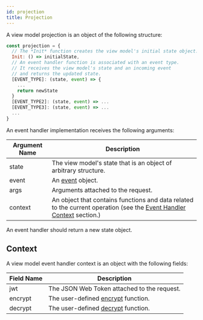 ```yaml
---
id: projection
title: Projection
---
```


A view model projection is an object of the following structure:

```js
const projection = {
  // The *Init* function creates the view model's initial state object.
  Init: () => initialState,
  // An event handler function is associated with an event type.
  // It receives the view model's state and an incoming event
  // and returns the updated state.
  [EVENT_TYPE]: (state, event) => {
    ...
    return newState
  }
  [EVENT_TYPE2]: (state, event) => ...
  [EVENT_TYPE3]: (state, event) => ...
  ...
}
```

An event handler implementation receives the following arguments:

| Argument Name | Description                                                                                                                                    |
| ------------- | ---------------------------------------------------------------------------------------------------------------------------------------------- |
| state         | The view model's state that is an object of arbitrary structure.                                                                               |
| event         | An [event](../event.md) object.                                                                                                                |
| args          | Arguments attached to the request.                                                                                                             |
| context       | An object that contains functions and data related to the current operation (see the [Event Handler Context](#event-handler-context) section.) |

An event handler should return a new state object.

## Context

A view model event handler context is an object with the following fields:

| Field Name | Description                                               |
| ---------- | --------------------------------------------------------- |
| jwt        | The JSON Web Token attached to the request.               |
| encrypt    | The user-defined [encrypt](../../encryption.md) function. |
| decrypt    | The user-defined [decrypt](../../encryption.md) function. |
